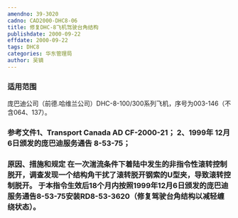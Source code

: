 ```yaml
---
amendno: 39-3020
cadno: CAD2000-DHC8-06
title: 修复DHC-8飞机驾驶台角结构
publishdate: 2000-09-22
effdate: 2000-09-22
tags: DHC8
categories: 华东管理局
author: 吴镝
---
```


### 适用范围 
庞巴迪公司（前德.哈维兰公司）DHC-8-100/300系列飞机，序号为003-146（不含064、137）。

### 参考文件1、Transport Canada AD CF-2000-21； 2、1999年 12月 6日颁发的庞巴迪服务通告 8-53-75；

### 原因、措施和规定     在一次湍流条件下着陆中发生的非指令性滚转控制脱开，调查发现一个结构角干扰了滚转脱开钢索的U型夹，导致滚转控制脱开。     于本指令生效后18个月内按照1999年12月6日颁发的庞巴迪服务通告8-53-75安装RD8-53-3620（修复驾驶台角结构以减轻缠绕状态）。

